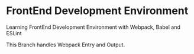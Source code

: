 # FrontEnd Development Environment

Learning FrontEnd Development Environment with Webpack, Babel and ESLint

This Branch handles Webpack Entry and Output.
